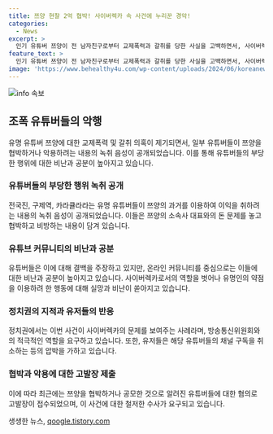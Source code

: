```yaml
---
title: 쯔양 현찰 2억 협박! 사이버렉카 속 사건에 누리꾼 경악!
categories:
  - News
excerpt: >
  인기 유튜버 쯔양이 전 남자친구로부터 교제폭력과 갈취를 당한 사실을 고백하면서, 사이버렉카들의 돈 벌이 음모가 드러나고 있다. 녹취 공개에서 유튜버들이 쯔양에게 협박과 돈을 뜯어내려 한 정황이 드러나자, 사회적 공분이 커지고 있다. 사이버렉카들은 결백 주장하며 해명했지만, 누리꾼들의 비난을 받고 구독자 수도 줄고 있으며, 정치권에서도 심각한 문제로 지적되고 있다. 인터넷상의 불법 행위를 넘어 심각한 사회 문제로 인식되는 추세이다.
feature_text: >
  인기 유튜버 쯔양이 전 남자친구로부터 교제폭력과 갈취를 당한 사실을 고백하면서, 사이버렉카들의 돈 벌이 음모가 드러나고 있다. 녹취 공개에서 유튜버들이 쯔양에게 협박과 돈을 뜯어내려 한 정황이 드러나자, 사회적 공분이 커지고 있다. 사이버렉카들은 결백 주장하며 해명했지만, 누리꾼들의 비난을 받고 구독자 수도 줄고 있으며, 정치권에서도 심각한 문제로 지적되고 있다. 인터넷상의 불법 행위를 넘어 심각한 사회 문제로 인식되는 추세이다.
image: 'https://www.behealthy4u.com/wp-content/uploads/2024/06/koreanews.jpg'
---
```


<p><img src="https://www.behealthy4u.com/wp-content/uploads/2024/06/koreanews.jpg" alt="info 속보" /></p>

<h2 data-ke-size="size26">조폭 유튜버들의 악행</h2>

<p data-ke-size="size16">유명 유튜버 쯔양에 대한 교제폭력 및 갈취 의혹이 제기되면서, 일부 유튜버들이 쯔양을 협박하거나 악용하려는 내용의 녹취 음성이 공개되었습니다. 이를 통해 유튜버들의 부당한 행위에 대한 비난과 공분이 높아지고 있습니다.</p>

<h3 data-ke-size="size24">유튜버들의 부당한 행위 녹취 공개</h3>

<p data-ke-size="size16">전국진, 구제역, 카라큘라라는 유명 유튜버들이 쯔양의 과거를 이용하여 이익을 취하려는 내용의 녹취 음성이 공개되었습니다. 이들은 쯔양의 소속사 대표와의 돈 문제를 놓고 협박하고 비방하는 내용이 담겨 있습니다.</p>

<h3 data-ke-size="size24">유튜브 커뮤니티의 비난과 공분</h3>

<p data-ke-size="size16">유튜버들은 이에 대해 결백을 주장하고 있지만, 온라인 커뮤니티를 중심으로는 이들에 대한 비난과 공분이 높아지고 있습니다. 사이버렉카로서의 역할을 벗어나 유명인의 약점을 이용하려 한 행동에 대해 실망과 비난이 쏟아지고 있습니다.</p>

<h3 data-ke-size="size24">정치권의 지적과 유저들의 반응</h3>

<p data-ke-size="size16">정치권에서는 이번 사건이 사이버렉카의 문제를 보여주는 사례라며, 방송통신위원회와의 적극적인 역할을 요구하고 있습니다. 또한, 유저들은 해당 유튜버들의 채널 구독을 취소하는 등의 압박을 가하고 있습니다.</p>

<h3 data-ke-size="size24">협박과 악용에 대한 고발장 제출</h3>

<p data-ke-size="size16">이에 따라 최근에는 쯔양을 협박하거나 공모한 것으로 알려진 유튜버들에 대한 혐의로 고발장이 접수되었으며, 이 사건에 대한 철저한 수사가 요구되고 있습니다.</p>
생생한 뉴스, <a href="https://qoogle.tistory.com" rel="dofollow">qoogle.tistory.com</a>


